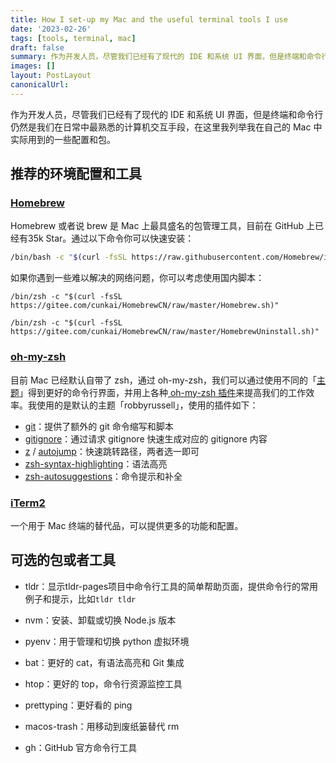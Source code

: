 ```yaml
---
title: How I set-up my Mac and the useful terminal tools I use
date: '2023-02-26'
tags: [tools, terminal, mac]
draft: false
summary: 作为开发人员，尽管我们已经有了现代的 IDE 和系统 UI 界面，但是终端和命令行仍然是我们在日常中最熟悉的计算机交互手段，在这里我列举我在自己的 Mac 中实际用到的一些配置和包。
images: []
layout: PostLayout
canonicalUrl:
---
```


作为开发人员，尽管我们已经有了现代的 IDE 和系统 UI 界面，但是终端和命令行仍然是我们在日常中最熟悉的计算机交互手段，在这里我列举我在自己的 Mac 中实际用到的一些配置和包。

## 推荐的环境配置和工具

### [Homebrew](https://brew.sh/)
Homebrew 或者说 brew 是 Mac 上最具盛名的包管理工具，目前在 GitHub 上已经有35k Star。通过以下命令你可以快速安装：

```bash
/bin/bash -c "$(curl -fsSL https://raw.githubusercontent.com/Homebrew/install/HEAD/install.sh)"
```

如果你遇到一些难以解决的网络问题，你可以考虑使用国内脚本：

```bash:安装
/bin/zsh -c "$(curl -fsSL https://gitee.com/cunkai/HomebrewCN/raw/master/Homebrew.sh)"
```

```bash:卸载
/bin/zsh -c "$(curl -fsSL https://gitee.com/cunkai/HomebrewCN/raw/master/HomebrewUninstall.sh)"
```

### [oh-my-zsh](https://ohmyz.sh/)

目前 Mac 已经默认自带了 zsh，通过 oh-my-zsh，我们可以通过使用不同的「[主题](https://github.com/ohmyzsh/ohmyzsh/wiki/Themes)」得到更好的命令行界面，并用上各种[ oh-my-zsh 插件](https://github.com/ohmyzsh/ohmyzsh/wiki/Plugins-Overview)来提高我们的工作效率。我使用的是默认的主题「robbyrussell」，使用的插件如下：

- [git](https://github.com/ohmyzsh/ohmyzsh/tree/master/plugins/git)：提供了额外的 git 命令缩写和脚本
- [gitignore](https://github.com/ohmyzsh/ohmyzsh/tree/master/plugins/gitignore)：通过请求 gitignore 快速生成对应的 gitignore 内容
- [z](https://github.com/ohmyzsh/ohmyzsh/tree/master/plugins/z) / [autojump]([autojump](https://github.com/ohmyzsh/ohmyzsh/tree/master/plugins/autojump))：快速跳转路径，两者选一即可
- [zsh-syntax-highlighting](https://github.com/zsh-users/zsh-syntax-highlighting/)：语法高亮
- [zsh-autosuggestions](https://github.com/zsh-users/zsh-autosuggestions)：命令提示和补全

### [iTerm2](https://iterm2.com/)

一个用于 Mac 终端的替代品，可以提供更多的功能和配置。

## 可选的包或者工具

- tldr：显示tldr-pages项目中命令行工具的简单帮助页面，提供命令行的常用例子和提示，比如`tldr tldr`

- nvm：安装、卸载或切换 Node.js 版本

- pyenv：用于管理和切换 python 虚拟环境

- bat：更好的 cat，有语法高亮和 Git 集成

- htop：更好的 top，命令行资源监控工具

- prettyping：更好看的 ping

- macos-trash：用移动到废纸篓替代 rm

- gh：GitHub 官方命令行工具

  